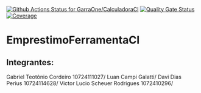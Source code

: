 [![Github Actions Status for GarraOne/CalculadoraCI](https://github.com/GarraOne/EmprestimoFerramentaCI/workflows/Java%20CI%20with%20Maven/badge.svg)](https://github.com/GarraOne/EmprestimoFerramentaCI/actions)
[![Quality Gate Status](https://sonarcloud.io/api/project_badges/measure?project=GarraOne_EmprestimoFerramentaCI&metric=alert_status)](https://sonarcloud.io/summary/new_code?id=GarraOne_EmprestimoFerramentaCI)
[![Coverage](https://sonarcloud.io/api/project_badges/measure?project=GarraOne_EmprestimoFerramentaCI&metric=coverage)](https://sonarcloud.io/component_measures?id=GarraOne_EmprestimoFerramentaCI&metric=coverage)
 



# EmprestimoFerramentaCI

## Integrantes:
 Gabriel Teotônio Cordeiro 10724111027/
 Luan Campi Galatti/
 Davi Dias Perius 10724114628/
 Victor Lucio Scheuer Rodrigues 1072410296/
